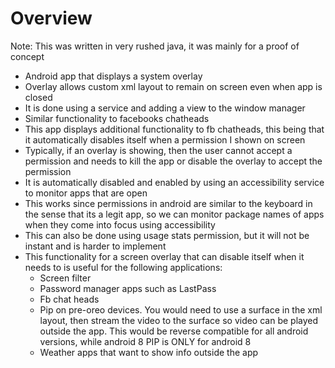 # Overview #

Note: This was written in very rushed java, it was mainly for a proof of concept

- Android app that displays a system overlay
- Overlay allows custom xml layout to remain on screen even when app is closed
- It is done using a service and adding a view to the window manager
- Similar functionality to facebooks chatheads
- This app displays additional functionality to fb chatheads, this being that it automatically disables itself when a permission I shown on screen
- Typically, if an overlay is showing, then the user cannot accept a permission and needs to kill the app or disable the overlay to accept the permission
- It is automatically disabled and enabled by using an accessibility service to monitor apps that are open
- This works since permissions in android are similar to the keyboard in the sense that its a legit app, so we can monitor package names of apps when they come into focus using accessibility
- This can also be done using usage stats permission, but it will not be instant and is harder to implement
- This functionality for a screen overlay that can disable itself when it needs to is useful for the following applications:
  * Screen filter
  * Password manager apps such as LastPass
  * Fb chat heads
  * Pip on pre-oreo devices. You would need to use a surface in the xml layout, then stream the video to the surface so video can be played outside the app. This would be reverse compatible for all android versions, while android 8 PIP is ONLY for android 8
  * Weather apps that want to show info outside the app
